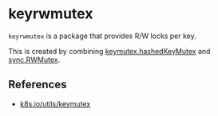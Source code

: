 # keyrwmutex

`keyrwmutex` is a package that provides R/W locks per key.

This is created by combining [keymutex.hashedKeyMutex](https://pkg.go.dev/k8s.io/utils/keymutex#NewHashed) and [sync.RWMutex](https://pkg.go.dev/sync#RWMutex).

## References

- [k8s.io/utils/keymutex](github.com/kubernates/utils)

